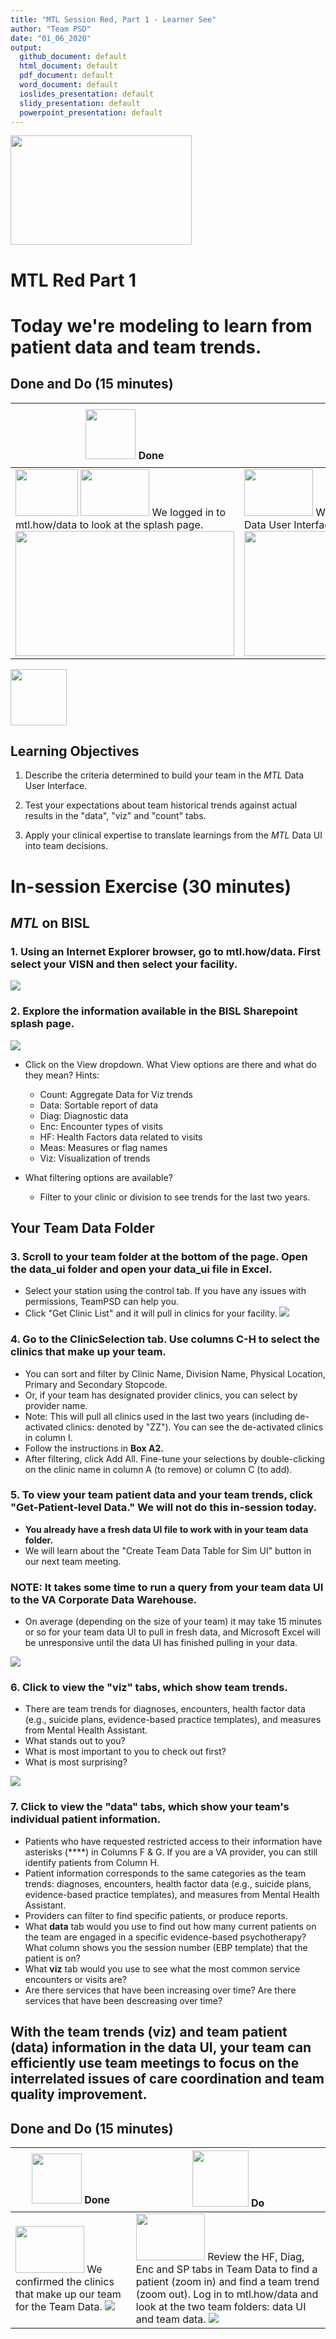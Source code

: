 ```yaml
---
title: "MTL Session Red, Part 1 - Learner See"
author: "Team PSD"
date: "01_06_2020"
output: 
  github_document: default
  html_document: default
  pdf_document: default
  word_document: default
  ioslides_presentation: default
  slidy_presentation: default
  powerpoint_presentation: default
---
```


[<img src = "https://github.com/lzim/teampsd/blob/master/resources/logos/mtl_how_red.png"
     height = "175" width = "290">](#DontLink)

# MTL Red Part 1

# Today we're modeling to learn from patient data and team trends.

## Done and Do (15 minutes)
<!-- Do/Done Tables -->
| [<img src = "https://github.com/lzim/teampsd/blob/master/resources/icons/done.png" height = "80" width = "80">](#DontLink) **Done** | [<img src = "https://github.com/lzim/teampsd/blob/master/resources/icons/do.png" height = "90" width = "90">](#DontLink) **Do** |
| --- | --- |  
| [<img src = "https://raw.githubusercontent.com/lzim/teampsd/teampsd_style/teampsd_logo/va_team_psd_logo_sq_sm.png" height = "75" width = "100">](mailto:mtl.info@va.gov) [<img src = "https://raw.githubusercontent.com/lzim/teampsd/master/resources/logos/mtl_how_data_sm.png" height = "75" width = "110">](http://mtl.how/data) We logged in to mtl.how/data to look at the splash page.  <img src="https://raw.githubusercontent.com/lzim/teampsd/master/resources/gifs/data_ui_login.gif" height="200px" width="350px" />  | [<img src = "https://raw.githubusercontent.com/lzim/teampsd/master/resources/logos/mtl_how_data_sm.png" height = "75" width = "110">](http://mtl.how/data) We will build our team in the *MTL* Data User Interface and review our team data. [<img src="https://raw.githubusercontent.com/lzim/teampsd/master/resources/gifs/session2_data_ui_2.gif" height="200px" width='400px'/>](#DontLink)|  
 
<!-- Learning Objectives Icon --> 
[<img src = "https://github.com/lzim/teampsd/blob/master/resources/icons/learning_objectives.png" height = "90" width = "90" style ="display: inline-block"/>](#DontLink) 

## Learning Objectives

1.	Describe the criteria determined to build your team in the *MTL* Data User Interface.

2.	Test your expectations about team historical trends against actual results in the "data", "viz" and "count" tabs.

3.	Apply your clinical expertise to translate learnings from the *MTL* Data UI into team decisions.

# In-session Exercise (30 minutes)

## *MTL* on BISL

### 1. Using an Internet Explorer browser, go to mtl.how/data. First select your VISN and then select your facility.
[![](https://github.com/lzim/teampsd/blob/master/resources/gifs/data_ui_login.gif)](#DontLink)  

### 2. Explore the information available in the BISL Sharepoint splash page.
[![](https://github.com/lzim/teampsd/blob/master/resources/gifs/data_ui_splashpage.gif)](#DontLink)

- Click on the View dropdown. What View options are there and what do they mean? Hints:
  - Count: Aggregate Data for Viz trends
  - Data: Sortable report of data
  - Diag: Diagnostic data 
  - Enc: Encounter types of visits
  - HF: Health Factors data related to visits
  - Meas: Measures or flag names
  - Viz: Visualization of trends  

- What filtering options are available? 
  - Filter to your clinic or division to see trends for the last two years.

## Your Team Data Folder

### 3. Scroll to your team folder at the bottom of the page. Open the data_ui folder and open your data_ui file in Excel.
- Select your station using the control tab. If you have any issues with permissions, TeamPSD can help you.
- Click "Get Clinic List" and it will pull in clinics for your facility.
[![](https://github.com/lzim/teampsd/blob/master/resources/gifs/session2_data_ui_1.gif)](#DontLink)  

### 4. Go to the ClinicSelection tab. Use columns C-H to select the clinics that make up your team.
- You can sort and filter by Clinic Name, Division Name, Physical Location, Primary and Secondary Stopcode.
- Or, if your team has designated provider clinics, you can select by provider name.
- Note: This will pull all clinics used in the last two years (including de-activated clinics: denoted by "ZZ"). You can see the de-activated clinics in column I.
- Follow the instructions in **Box A2.** 
- After filtering, click Add All. Fine-tune your selections by double-clicking on the clinic name in column A (to remove) or column C (to add).

### 5. To view your team patient data and your team trends, click "Get-Patient-level Data." We will not do this in-session today.
- **You already have a fresh data UI file to work with in your team data folder.** 
- We will learn about the "Create Team Data Table for Sim UI" button in our next team meeting.

### NOTE: It takes some time to run a query from your team data UI to the VA Corporate Data Warehouse. 
- On average (depending on the size of your team) it may take 15 minutes or so for your team data UI to pull in fresh data, and Microsoft Excel will be unresponsive until the data UI has finished pulling in your data.

[![](https://github.com/lzim/teampsd/blob/master/resources/gifs/session2_data_ui_2.gif)](#DontLink)

### 6. Click to view the "viz" tabs, which show team trends.
- There are team trends for diagnoses, encounters, health factor data (e.g., suicide plans, evidence-based practice templates), and measures from Mental Health Assistant.
- What stands out to you?
- What is most important to you to check out first?
- What is most surprising?

[![](https://github.com/lzim/teampsd/blob/master/resources/gifs/session2_data_ui_4_viz_diag.gif)](#DontLink)

### 7. Click to view the "data" tabs, which show your team's individual patient information.
- Patients who have requested restricted access to their information have asterisks (****) in Columns F & G. If you are a VA provider, you can still identify patients from Column H.
- Patient information corresponds to the same categories as the team trends: diagnoses, encounters, health factor data (e.g., suicide plans, evidence-based practice templates), and measures from Mental Health Assistant.
- Providers can filter to find specific patients, or produce reports. 
- What **data** tab would you use to find out how many current patients on the team are engaged in a specific evidence-based psychotherapy? What column shows you the session number (EBP template) that the patient is on?
- What **viz** tab would you use to see what the most common service encounters or visits are?
- Are there services that have been increasing over time? Are there services that have been descreasing over time?

## With the team trends (viz) and team patient (data) information in the data UI, your team can efficiently use team meetings to focus on the interrelated issues of care coordination and team quality improvement.

## Done and Do (15 minutes)
<!-- Do/Done Tables -->
| [<img src = "https://github.com/lzim/teampsd/blob/master/resources/icons/done.png" height = "80" width = "80">](#DontLink) **Done** | [<img src = "https://github.com/lzim/teampsd/blob/master/resources/icons/do.png" height = "90" width = "90">](#DontLink) **Do** |
| --- | --- | 
| [<img src = "https://raw.githubusercontent.com/lzim/teampsd/master/resources/logos/mtl_how_data_sm.png" height = "75" width = "110">](http://mtl.how/data) We confirmed the clinics that make up our team for the Team Data. [![](https://github.com/lzim/teampsd/blob/master/resources/gifs/session2_data_ui_2.gif)](#DontLink)| [<img src = "https://raw.githubusercontent.com/lzim/teampsd/master/resources/logos/mtl_how_data_sm.png" height = "75" width = "110">](http://mtl.how/data) Review the HF, Diag, Enc and SP tabs in Team Data to find a patient (zoom in) and find a team trend (zoom out). Log in to mtl.how/data and look at the two team folders: data UI and team data. [![](https://github.com/lzim/teampsd/blob/master/resources/gifs/session2_data_ui_4_viz_diag.gif)](#DontLink)| 

